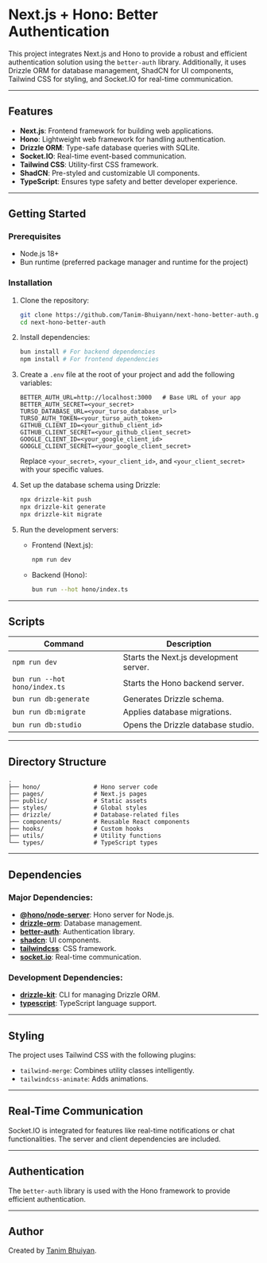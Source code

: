 # Next.js + Hono: Better Authentication

This project integrates Next.js and Hono to provide a robust and efficient authentication solution using the `better-auth` library. Additionally, it uses Drizzle ORM for database management, ShadCN for UI components, Tailwind CSS for styling, and Socket.IO for real-time communication.

---

## Features

- **Next.js**: Frontend framework for building web applications.
- **Hono**: Lightweight web framework for handling authentication.
- **Drizzle ORM**: Type-safe database queries with SQLite.
- **Socket.IO**: Real-time event-based communication.
- **Tailwind CSS**: Utility-first CSS framework.
- **ShadCN**: Pre-styled and customizable UI components.
- **TypeScript**: Ensures type safety and better developer experience.

---

## Getting Started

### Prerequisites

- Node.js 18+
- Bun runtime (preferred package manager and runtime for the project)

### Installation

1. Clone the repository:

   ```bash
   git clone https://github.com/Tanim-Bhuiyann/next-hono-better-auth.git
   cd next-hono-better-auth
   ```

2. Install dependencies:

   ```bash
   bun install # For backend dependencies
   npm install # For frontend dependencies
   ```

3. Create a `.env` file at the root of your project and add the following variables:

   ```env
   BETTER_AUTH_URL=http://localhost:3000   # Base URL of your app
   BETTER_AUTH_SECRET=<your_secret>
   TURSO_DATABASE_URL=<your_turso_database_url>
   TURSO_AUTH_TOKEN=<your_turso_auth_token>
   GITHUB_CLIENT_ID=<your_github_client_id>
   GITHUB_CLIENT_SECRET=<your_github_client_secret>
   GOOGLE_CLIENT_ID=<your_google_client_id>
   GOOGLE_CLIENT_SECRET=<your_google_client_secret>
   ```

   Replace `<your_secret>`, `<your_client_id>`, and `<your_client_secret>` with your specific values.

4. Set up the database schema using Drizzle:

   ```bash
   npx drizzle-kit push
   npx drizzle-kit generate
   npx drizzle-kit migrate
   ```

5. Run the development servers:

   - Frontend (Next.js):
     ```bash
     npm run dev
     ```
   - Backend (Hono):
     ```bash
     bun run --hot hono/index.ts
     ```

---

## Scripts

| Command                       | Description                            |
| ----------------------------- | -------------------------------------- |
| `npm run dev`                 | Starts the Next.js development server. |
| `bun run --hot hono/index.ts` | Starts the Hono backend server.        |
| `bun run db:generate`         | Generates Drizzle schema.              |
| `bun run db:migrate`          | Applies database migrations.           |
| `bun run db:studio`           | Opens the Drizzle database studio.     |

---

## Directory Structure

```
.
├── hono/               # Hono server code
├── pages/              # Next.js pages
├── public/             # Static assets
├── styles/             # Global styles
├── drizzle/            # Database-related files
├── components/         # Reusable React components
├── hooks/              # Custom hooks
├── utils/              # Utility functions
└── types/              # TypeScript types
```

---

## Dependencies

### Major Dependencies:

- **[@hono/node-server](https://github.com/honojs/hono)**: Hono server for Node.js.
- **[drizzle-orm](https://github.com/drizzle-team/drizzle-orm)**: Database management.
- **[better-auth](https://github.com/user/better-auth)**: Authentication library.
- **[shadcn](https://shadcn.dev/)**: UI components.
- **[tailwindcss](https://tailwindcss.com)**: CSS framework.
- **[socket.io](https://socket.io/)**: Real-time communication.

### Development Dependencies:

- **[drizzle-kit](https://github.com/drizzle-team/drizzle-kit)**: CLI for managing Drizzle ORM.
- **[typescript](https://www.typescriptlang.org)**: TypeScript language support.

---

## Styling

The project uses Tailwind CSS with the following plugins:

- `tailwind-merge`: Combines utility classes intelligently.
- `tailwindcss-animate`: Adds animations.

---

## Real-Time Communication

Socket.IO is integrated for features like real-time notifications or chat functionalities. The server and client dependencies are included.

---

## Authentication

The `better-auth` library is used with the Hono framework to provide efficient authentication.

---

## Author

Created by [Tanim Bhuiyan](https://github.com/Tanim-Bhuiyann).

